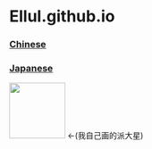 # Ellul.github.io

### [Chinese][1]  
### [Japanese][2]

[1]: https://greg-qin.github.io/html/CN/HOME.html
[2]: https://greg-qin.github.io/html/JP/tk1.html

<img src="https://greg-qin.github.io/image/draw.jpeg" width="100px"> <-(我自己画的派大星)


